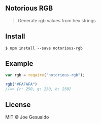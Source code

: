 ## Notorious RGB
> Generate rgb values from hex strings

## Install
```
$ npm install --save notorious-rgb
```

## Example
```javascript
var rgb = require("notorious-rgb");

rgb("#FAFAFA")
//=> {r: 250, g: 250, b: 250}
```
## License
MIT © Joe Gesualdo
